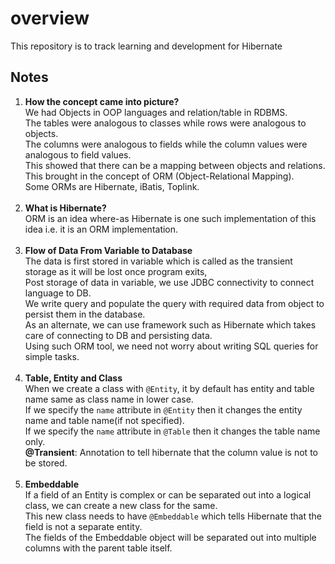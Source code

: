 <h1>overview</h1>

This repository is to track learning and development for Hibernate

<h2>Notes</h2>

1. <strong>How the concept came into picture?</strong> <br>
    We had Objects in OOP languages and relation/table in RDBMS. <br>
    The tables were analogous to classes while rows were analogous to objects. <br>
    The columns were analogous to fields while the column values were analogous to field values. <br>
    This showed that there can be a mapping between objects and relations. <br>
    This brought in the concept of ORM (Object-Relational Mapping). <br>
    Some ORMs are Hibernate, iBatis, Toplink. <br><br>
2. <strong>What is Hibernate?</strong> <br>
    ORM is an idea where-as Hibernate is one such implementation of this idea i.e. it is an ORM implementation. <br><br>
3. <strong>Flow of Data From Variable to Database</strong> <br>
    The data is first stored in variable which is called as the transient storage as it will be lost once program exits, <br>
    Post storage of data in variable, we use JDBC connectivity to connect language to DB. <br>
    We write query and populate the query with required data from object to persist them in the database. <br>
    As an alternate, we can use framework such as Hibernate which takes care of connecting to DB and persisting data. <br>
    Using such ORM tool, we need not worry about writing SQL queries for simple tasks. <br><br>
4. <strong>Table, Entity and Class</strong> <br>
    When we create a class with <code>@Entity</code>, it by default has entity and table name same as class name in lower case. <br>
    If we specify the <code>name</code> attribute in <code>@Entity</code> then it changes the entity name and table name(if not specified). <br>
    If we specify the <code>name</code> attribute in <code>@Table</code> then it changes the table name only. <br>
    <strong>@Transient</strong>: Annotation to tell hibernate that the column value is not to be stored. <br><br>
5. <strong>Embeddable</strong> <br>
    If a field of an Entity is complex or can be separated out into a logical class, we can create a new class for the same. <br>
    This new class needs to have <code>@Embeddable</code> which tells Hibernate that the field is not a separate entity. <br>
    The fields of the Embeddable object will be separated out into multiple columns with the parent table itself. <br><br>
